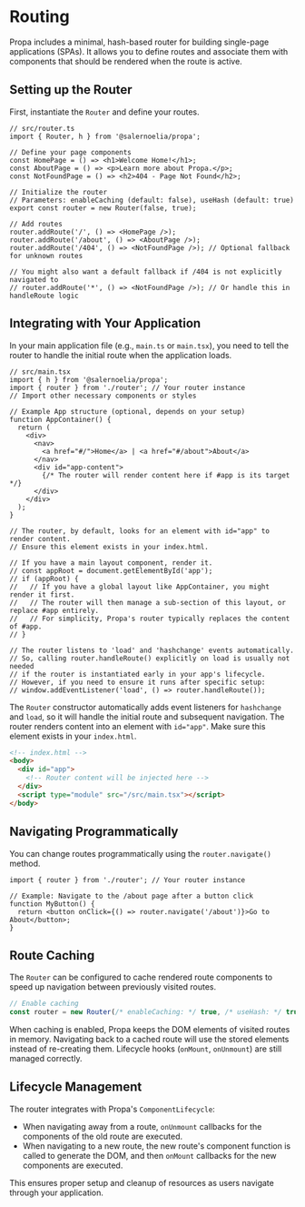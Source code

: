 # Routing

Propa includes a minimal, hash-based router for building single-page applications (SPAs). It allows you to define routes and associate them with components that should be rendered when the route is active.

## Setting up the Router

First, instantiate the `Router` and define your routes.

```tsx
// src/router.ts
import { Router, h } from '@salernoelia/propa';

// Define your page components
const HomePage = () => <h1>Welcome Home!</h1>;
const AboutPage = () => <p>Learn more about Propa.</p>;
const NotFoundPage = () => <h2>404 - Page Not Found</h2>;

// Initialize the router
// Parameters: enableCaching (default: false), useHash (default: true)
export const router = new Router(false, true);

// Add routes
router.addRoute('/', () => <HomePage />);
router.addRoute('/about', () => <AboutPage />);
router.addRoute('/404', () => <NotFoundPage />); // Optional fallback for unknown routes

// You might also want a default fallback if /404 is not explicitly navigated to
// router.addRoute('*', () => <NotFoundPage />); // Or handle this in handleRoute logic
```

## Integrating with Your Application

In your main application file (e.g., `main.ts` or `main.tsx`), you need to tell the router to handle the initial route when the application loads.

```tsx
// src/main.tsx
import { h } from '@salernoelia/propa';
import { router } from './router'; // Your router instance
// Import other necessary components or styles

// Example App structure (optional, depends on your setup)
function AppContainer() {
  return (
    <div>
      <nav>
        <a href="#/">Home</a> | <a href="#/about">About</a>
      </nav>
      <div id="app-content">
        {/* The router will render content here if #app is its target */}
      </div>
    </div>
  );
}

// The router, by default, looks for an element with id="app" to render content.
// Ensure this element exists in your index.html.

// If you have a main layout component, render it.
// const appRoot = document.getElementById('app');
// if (appRoot) {
//   // If you have a global layout like AppContainer, you might render it first.
//   // The router will then manage a sub-section of this layout, or replace #app entirely.
//   // For simplicity, Propa's router typically replaces the content of #app.
// }

// The router listens to 'load' and 'hashchange' events automatically.
// So, calling router.handleRoute() explicitly on load is usually not needed
// if the router is instantiated early in your app's lifecycle.
// However, if you need to ensure it runs after specific setup:
// window.addEventListener('load', () => router.handleRoute());
```
The `Router` constructor automatically adds event listeners for `hashchange` and `load`, so it will handle the initial route and subsequent navigation. The router renders content into an element with `id="app"`. Make sure this element exists in your `index.html`.

```html
<!-- index.html -->
<body>
  <div id="app">
    <!-- Router content will be injected here -->
  </div>
  <script type="module" src="/src/main.tsx"></script>
</body>
```

## Navigating Programmatically

You can change routes programmatically using the `router.navigate()` method.

```tsx
import { router } from './router'; // Your router instance

// Example: Navigate to the /about page after a button click
function MyButton() {
  return <button onClick={() => router.navigate('/about')}>Go to About</button>;
}
```

## Route Caching

The `Router` can be configured to cache rendered route components to speed up navigation between previously visited routes.

```typescript
// Enable caching
const router = new Router(/* enableCaching: */ true, /* useHash: */ true);
```
When caching is enabled, Propa keeps the DOM elements of visited routes in memory. Navigating back to a cached route will use the stored elements instead of re-creating them. Lifecycle hooks (`onMount`, `onUnmount`) are still managed correctly.

## Lifecycle Management

The router integrates with Propa's `ComponentLifecycle`:
*   When navigating away from a route, `onUnmount` callbacks for the components of the old route are executed.
*   When navigating to a new route, the new route's component function is called to generate the DOM, and then `onMount` callbacks for the new components are executed.

This ensures proper setup and cleanup of resources as users navigate through your application.
